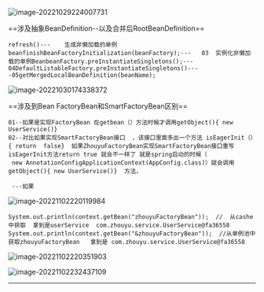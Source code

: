![image-20221029224007731](D:\音乐图片\typora图片\image-20221029224007731.png)



==涉及抽象BeanDefinition--以及合并后RootBeanDefinition==



```
refresh()---	生成非懒加载的单例beanfinishBeanFactoryInitialization(beanFactory);---	03	实例化非懒加载的单例BeanbeanFactory.preInstantiateSingletons();---  04DefaultListableFactory.preInstantiateSingletons()----05getMergedLocalBeanDefinition(beanName);

```

![image-20221030174338372](D:\音乐图片\typora图片\image-20221030174338372.png)



==涉及到Bean   FactoryBean和SmartFactoryBean区别==



```
01--如果是实现FactoryBean 在getbean（）方法时候才调用getObject(){ new UserService()}
02--对比如果实现SmartFactoryBean接口  ，该接口里面多出一个方法 isEagerInit（）{ return  false}  如果ZhouyuFactoryBean实现SmartFactoryBean接口重写isEagerInit方法return true 就会不一样了 就是spring启动的时候（
 new AnnotationConfigApplicationContext(AppConfig.class)）就会调用getObject(){ new UserService()}  方法，
 
 ---如果
```

![image-20221102220119984](D:\音乐图片\typora图片\image-20221102220119984.png)

```
System.out.println(context.getBean("zhouyuFactoryBean"));  //  从cashe中获取  拿到是userService  com.zhouyu.service.UserService@fa36558
System.out.println(context.getBean("&zhouyuFactoryBean"));  //从单例池中获取zhouyuFactoryBean   拿到是 com.zhouyu.service.UserService@fa36558
```

![image-20221102220351903](D:\音乐图片\typora图片\image-20221102220351903.png)

![image-20221102232437109](D:\音乐图片\typora图片\image-20221102232437109.png)







----






